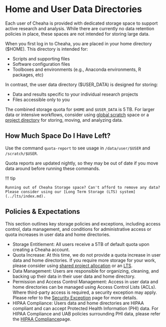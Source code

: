 # Home and User Data Directories

Each user of Cheaha is provided with dedicated storage space to support active research and analysis. While there are currently no data retention policies in place, these spaces are not intended for storing large data.

When you first log in to Cheaha, you are placed in your home directory ($HOME). This directory is intended for:

- Scripts and supporting files
- Software configuration files
- Toolboxes and environments (e.g., Anaconda environments, R packages, etc)

In contrast, the user data directory ($USER_DATA) is designed for storing:

- Data and results specific to your individual research projects
- Files accessible only to you

The combined storage quota for `$HOME` and `$USER_DATA` is 5 TB. For larger data or intensive workflows, consider using [global scratch](./global_scratch.md) space or a [project directory](./project_directories.md) for storing, moving, and analyzing data.

## How Much Space Do I Have Left?

Use the command `quota-report` to see usage in `/data/user/$USER` and `/scratch/$USER`.

Quota reports are updated nightly, so they may be out of date if you move data around before running these commands.

<!-- markdownlint-disable MD046 -->
!!! tip

    Running out of Cheaha Storage space? Can't afford to remove any data? Please consider using our [Long Term Storage (LTS) system](../lts/index.md).
<!-- markdownlint-enable MD046 -->

## Policies & Expectations

This section outlines key storage policies and exceptions, including access control, data management, and conditions for administrative access or quota increases in user data and home directories.

- Storage Entitlement: All users receive a 5TB of default quota upon creating a Cheaha account.
- Quota Increase: At this time, we do not provide a quota increase in user data and home directories. If you require more storage for your work, please consider using [shared project allocation](./project_directories.md) or an [LTS](../../data_management/lts/index.md).
- Data Management: Users are responsible for organizing, cleaning, and backing up their data in their user data and home directory.
- Permission and Access Control Management: Access in user data and home directories can be managed using Access Control Lists (ACLs). Where third-party access is required, a security exception may apply. Please refer to the [Security Exception](../../data_management/research_data_responsibilities.md#security-exceptions-for-accessing-former-uab-personnel-data) page for more details.
- HIPAA Compliance: Users data and home directories are HIPAA compliant and can accept Protected Health Information (PHI) data. For HIPAA Compliance and UAB policies surrounding PHI data, please refer the [HIPAA Compliance](../../data_management/index.md#hipaa-compliance)page.
